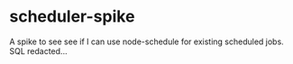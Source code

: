 # scheduler-spike
A spike to see see if I can use node-schedule for existing scheduled jobs. SQL redacted...
